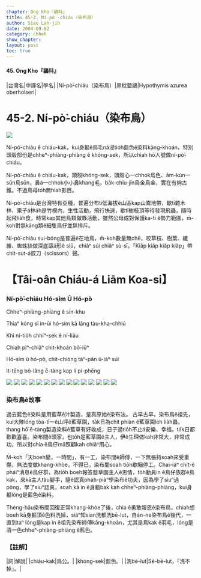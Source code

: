 ```yaml
---
chapter: Ong Kho『鶲科』
title: 45-2. Ní-pò͘-chiáu（染布鳥）
author: Siau Lah-jih
date: 2004-09-02    
category: chheh
show_chapter: 
layout: post
toc: true
---
```


#### 45. Ong Kho『鶲科』


|台灣名|中譯名|學名|
|Ní-pò͘-chiáu（染布鳥）|黑枕藍鶲|Hypothymis azurea oberholseri|


# 45-2. Ní-pò͘-chiáu（染布鳥）

![](../too5/45/45-2-14.Ní-pò͘-chiáu.jpg)


Ní-pò͘-chiáu ê chiáu-kak，kui身軀ê鳥毛ná浸tio̍h藍色ê染料kāng-khoán，特別頭殼部份是chheⁿ-phiàng-phiàng ê khóng-sek，所以chiah hō͘人號做ní-pò͘-chiáu。

Ní-pò͘-chiáu ê chiáu-kak，頭殼khóng-sek，頭殼心一chhok烏色、ām-kún一sûn烏sûn，鼻á一chhok小小鼻khang毛，ba̍k-chiu-jîn烏金烏金，實在有夠古錐。不過鳥母to̍h無hiah影目。

Ní-pò͘-chiáu是台灣特有亞種，普遍分布tī低海拔ê山區kap山崙地帶，歇tī雜木林、果子á林a̍h是竹模內，生性活動，飛行快速，歇tī樹枝頂等待發現飛蟲，隨時起飛lia̍h食，時常kap其他鳥類做夥活動，雖然公母成對保護ka-tī ê勢力範圍，m̄-koh對無kāng類ê細隻鳥仔並無排斥。

Ní-pò͘-chiáu sui-bóng是普遍ê在地鳥，m̄-koh數量無chē，咬草枝、樹葉、纖維、蜘蛛絲做深底甌á形ê siū，chiâⁿ súi chiâⁿ sù-sī。「Kiăp kiăp kiăp kiăp」帶chi̍t-sut-á鉸刀（scissors）聲。





# 【Tâi-oân Chiáu-á Liām Koa-si】

### **Ní-pò͘-chiáu Hó-sim Ū Hó-pò**


Chheⁿ-phiàng-phiàng ê sin-khu

Thiaⁿ kóng sī in-ūi hó-sim kā lâng tàu-kha-chhiú

Khì ní-tio̍h chhíⁿ-sek ê ní-liāu

Chiah pìⁿ-chiâⁿ chit-khoán bô͘-iūⁿ

Hó-sim ū hó-pò, chit-chióng táⁿ-pān ū-iáⁿ súi

It-tēng bô-lâng ē-tàng kap lí pí-phēng


![](../too5/45/45-2-1.Ní-pò͘-chiáu.jpg) 
![](../too5/45/45-2-2.Ní-pò͘-chiáu.jpg)
![](../too5/45/45-2-5.Ní-pò͘-chiáu.jpg)
![](../too5/45/45-2-7.Ní-pò͘-chiáu.jpg)
![](../too5/45/45-2-8.Ní-pò͘-chiáu.jpg)
![](../too5/45/45-2-9.Ní-pò͘-chiáu.jpg)
![](../too5/45/45-2-16.Ní-pò͘-chiáu.jpg)
![](../too5/45/45-2-4.Ní-pò͘-chiáu.jpg)
![](../too5/45/45-2-6.Ní-pò͘-chiáu.jpg)
![](../too5/45/45-2-10.Ní-pò͘-chiáu.jpg)
![](../too5/45/45-2-12.Ní-pò͘-chiáu.jpg)
![](../too5/45/45-2-15.Ní-pò͘-chiáu.jpg)
![](../too5/45/45-2-11.Ní-pò͘-chiáu.jpg)
![](../too5/45/45-2-13.Ní-pò͘-chiáu.jpg)
![](../too5/45/45-2-3.Ní-pò͘-chiáu.jpg)



### **染布鳥ê故事**

過去藍色ê染料是用藍草ê汁製造，是真原始ê染布法。
古早古早，染布鳥ê祖先，kui大陣lóng tòa-tī一ê山坪ê藍草園，ta̍k日為chit phiàn ê藍草園leh lia̍h蟲，thang hō͘ ē-tàng製造染料ê藍草有好收成，日子過tio̍h不止á安樂、幸福，ta̍k日都歡歡喜喜。染布間ê頭家，也to̍h是藍草園ê主人，伊ê生理做kah非常大，非常成功，所以對chia ê鳥仔mā照顧kah chiâⁿ用心。

M̄-koh「天boeh變，一時間」，有一工，染布間ê師傅，一下無張持soah來受重傷，無法度做khang-khòe，不得已，染布間soah tio̍h歇睏停工。Chai-iáⁿ chit-ê pháiⁿ消息ê鳥仔群，為tio̍h boeh報答藍草園主人ê恩情，to̍h動員in ê鳥仔族群ê鳥kak，來kā主人tàu腳手，隨ê認真phah-piàⁿ學染布ê功夫，因為學了siuⁿ過pōng，學了siuⁿ認真，soah kā in ê身軀bak kah chheⁿ-phiàng-phiàng，kui身軀lóng是藍色ê染料。

Thèng-hāu染布間回復正常khang-khòe了後，chia ê勇敢報恩ê染布鳥，chiah想boeh kā身軀頂ê色料洗掉，siáⁿ知sian洗都洗bē-lut，自án-ne染布鳥ê後代，一直到taⁿ lóng是kap in ê祖先染布師傅kāng-khoán，尤其是鳥kak ê羽毛，lóng是清一色chheⁿ-phiàng-phiàng ê藍色。



### 【註解】

|詞|解說|
|chiáu-kak|鳥公。|
|khóng-sek|藍色。|
|洗bē-lut|Sé-bē-lut，『洗不掉』。|





